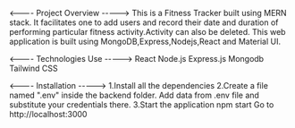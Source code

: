 <---- Project Overview -----> 
This is a Fitness Tracker built using MERN stack. It facilitates one to add users and record their date and duration of performing particular fitness activity.Activity can also be deleted. This web application is built using MongoDB,Express,Nodejs,React and Material UI.


<---- Technologies Use -----> 
React
Node.js
Express.js
Mongodb
Tailwind CSS


<---- Installation -----> 
1.Install all the dependencies
2.Create a file named ".env" inside the backend folder. Add data from .env file and substitute your credentials there.
3.Start the application
npm start
Go to http://localhost:3000

